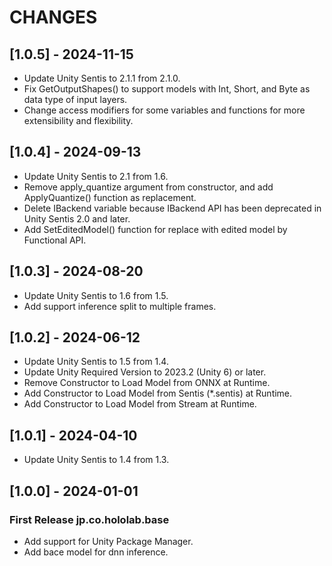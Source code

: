 # CHANGES

## [1.0.5] - 2024-11-15

- Update Unity Sentis to 2.1.1 from 2.1.0.
- Fix GetOutputShapes() to support models with Int, Short, and Byte as data type of input layers.
- Change access modifiers for some variables and functions for more extensibility and flexibility.

## [1.0.4] - 2024-09-13

- Update Unity Sentis to 2.1 from 1.6.
- Remove apply_quantize argument from constructor, and add ApplyQuantize() function as replacement.
- Delete IBackend variable because IBackend API has been deprecated in Unity Sentis 2.0 and later.
- Add SetEditedModel() function for replace with edited model by Functional API.

## [1.0.3] - 2024-08-20

- Update Unity Sentis to 1.6 from 1.5.
- Add support inference split to multiple frames.

## [1.0.2] - 2024-06-12

- Update Unity Sentis to 1.5 from 1.4.
- Update Unity Required Version to 2023.2 (Unity 6) or later.
- Remove Constructor to Load Model from ONNX at Runtime.
- Add Constructor to Load Model from Sentis (*.sentis) at Runtime.
- Add Constructor to Load Model from Stream at Runtime.

## [1.0.1] - 2024-04-10

- Update Unity Sentis to 1.4 from 1.3.

## [1.0.0] - 2024-01-01

### First Release jp.co.hololab.base

- Add support for Unity Package Manager.
- Add bace model for dnn inference.
